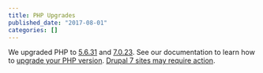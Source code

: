 ```yaml
---
title: PHP Upgrades
published_date: "2017-08-01"
categories: []
---
```

We upgraded PHP to [5.6.31](http://www.php.net/ChangeLog-5.php#5.6.31) and [7.0.23](http://www.php.net/ChangeLog-7.php#7.0.23). See our documentation to learn how to [upgrade your PHP version](/guides/php/php-versions). [Drupal 7 sites may require action](https://status.pantheon.io/incidents/v81md6cd43b8).
